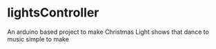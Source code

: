 # lightsController
An arduino based project to make Christmas Light shows that dance to music simple to make
